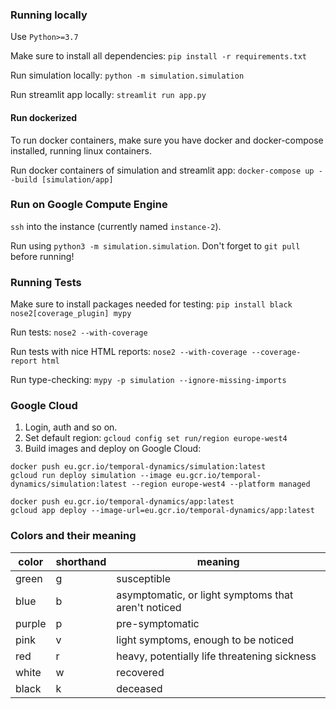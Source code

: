 ### Running locally

Use `Python>=3.7`

Make sure to install all dependencies: `pip install -r requirements.txt`

<!-- `cd` into `covid-simulation` and install this as a package before working on it. It makes imports easier: `pip install -e .` -->

Run simulation locally: `python -m simulation.simulation`

Run streamlit app locally: `streamlit run app.py`

#### Run dockerized

To run docker containers, make sure you have docker and docker-compose installed, running linux containers. 

Run docker containers of simulation and streamlit app: `docker-compose up --build [simulation/app]`

### Run on Google Compute Engine

`ssh` into the instance (currently named `instance-2`). 

Run using `python3 -m simulation.simulation`. Don't forget to `git pull` before running!

### Running Tests

Make sure to install packages needed for testing: `pip install black nose2[coverage_plugin] mypy`

Run tests: `nose2 --with-coverage`

Run tests with nice HTML reports: `nose2 --with-coverage --coverage-report html`

Run type-checking: `mypy -p simulation --ignore-missing-imports`

### Google Cloud

1. Login, auth and so on.
2. Set default region: `gcloud config set run/region europe-west4`
3. Build images and deploy on Google Cloud:

```
docker push eu.gcr.io/temporal-dynamics/simulation:latest
gcloud run deploy simulation --image eu.gcr.io/temporal-dynamics/simulation:latest --region europe-west4 --platform managed
```

```
docker push eu.gcr.io/temporal-dynamics/app:latest
gcloud app deploy --image-url=eu.gcr.io/temporal-dynamics/app:latest
```

### Colors and their meaning

| color  | shorthand | meaning                                             |
| ------ | --------- | --------------------------------------------------- |
| green  | g         | susceptible                                         |
| blue   | b         | asymptomatic, or light symptoms that aren't noticed |
| purple | p         | pre-symptomatic                                     |
| pink   | v         | light symptoms, enough to be noticed                |
| red    | r         | heavy, potentially life threatening sickness        |
| white  | w         | recovered                                           |
| black  | k         | deceased                                            |
